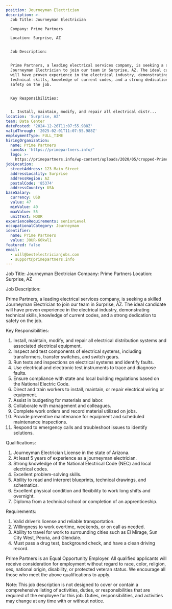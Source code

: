 ```yaml
---
position: Journeyman Electrician
description: >-
  Job Title: Journeyman Electrician

  Company: Prime Partners

  Location: Surprise, AZ


  Job Description:


  Prime Partners, a leading electrical services company, is seeking a skilled
  Journeyman Electrician to join our team in Surprise, AZ. The ideal candidate
  will have proven experience in the electrical industry, demonstrating
  technical skills, knowledge of current codes, and a strong dedication to
  safety on the job.


  Key Responsibilities:


  1. Install, maintain, modify, and repair all electrical distr...
location: 'Surprise, AZ'
team: Data Center
datePosted: '2024-12-26T11:07:55.988Z'
validThrough: '2025-02-01T11:07:55.988Z'
employmentType: FULL_TIME
hiringOrganization:
  name: Prime Partners
  sameAs: 'https://primepartners.info/'
  logo: >-
    https://primepartners.info/wp-content/uploads/2020/05/cropped-Prime-Partners-Logo-NO-BG-1-1.png
jobLocation:
  streetAddress: 123 Main Street
  addressLocality: Surprise
  addressRegion: AZ
  postalCode: '85374'
  addressCountry: USA
baseSalary:
  currency: USD
  value: 47
  minValue: 40
  maxValue: 55
  unitText: HOUR
experienceRequirements: seniorLevel
occupationalCategory: Journeyman
identifier:
  name: Prime Partners
  value: JOUR-60kwl1
featured: false
email:
  - will@bestelectricianjobs.com
  - support@primepartners.info
---
```




Job Title: Journeyman Electrician
Company: Prime Partners
Location: Surprise, AZ

Job Description:

Prime Partners, a leading electrical services company, is seeking a skilled Journeyman Electrician to join our team in Surprise, AZ. The ideal candidate will have proven experience in the electrical industry, demonstrating technical skills, knowledge of current codes, and a strong dedication to safety on the job.

Key Responsibilities:

1. Install, maintain, modify, and repair all electrical distribution systems and associated electrical equipment.
2. Inspect and test components of electrical systems, including transformers, transfer switches, and switch gears.
3. Run tests and inspections on electrical systems and identify faults.
4. Use electrical and electronic test instruments to trace and diagnose faults.
5. Ensure compliance with state and local building regulations based on the National Electric Code.
6. Direct and train workers to install, maintain, or repair electrical wiring or equipment.
7. Assist in budgeting for materials and labor.
8. Collaborate with management and colleagues.
9. Complete work orders and record material utilized on jobs.
10. Provide preventive maintenance for equipment and scheduled maintenance inspections.
11. Respond to emergency calls and troubleshoot issues to identify solutions.

Qualifications:

1. Journeyman Electrician License in the state of Arizona.
2. At least 5 years of experience as a journeyman electrician.
3. Strong knowledge of the National Electrical Code (NEC) and local electrical codes.
4. Excellent problem-solving skills.
5. Ability to read and interpret blueprints, technical drawings, and schematics.
6. Excellent physical condition and flexibility to work long shifts and overnight.
7. Diploma from a technical school or completion of an apprenticeship.

Requirements:

1. Valid driver’s license and reliable transportation.
2. Willingness to work overtime, weekends, or on call as needed.
3. Ability to travel for work to surrounding cities such as El Mirage, Sun City West, Peoria, and Glendale.
4. Must pass a drug test, background check, and have a clean driving record.

Prime Partners is an Equal Opportunity Employer. All qualified applicants will receive consideration for employment without regard to race, color, religion, sex, national origin, disability, or protected veteran status. We encourage all those who meet the above qualifications to apply.

Note: This job description is not designed to cover or contain a comprehensive listing of activities, duties, or responsibilities that are required of the employee for this job. Duties, responsibilities, and activities may change at any time with or without notice.
